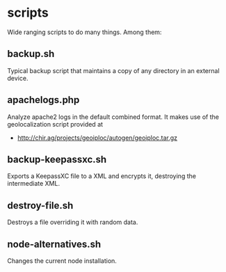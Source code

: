 # scripts
Wide ranging scripts to do many things. Among them:

## backup.sh
Typical backup script that maintains a copy of any directory in an external device.

## apachelogs.php
Analyze apache2 logs in the default combined format. It makes use of the geolocalization script provided at
  * http://chir.ag/projects/geoiploc/autogen/geoiploc.tar.gz

## backup-keepassxc.sh
Exports a KeepassXC file to a XML and encrypts it, destroying the intermediate XML.

## destroy-file.sh
Destroys a file overriding it with random data.

## node-alternatives.sh
Changes the current node installation.

